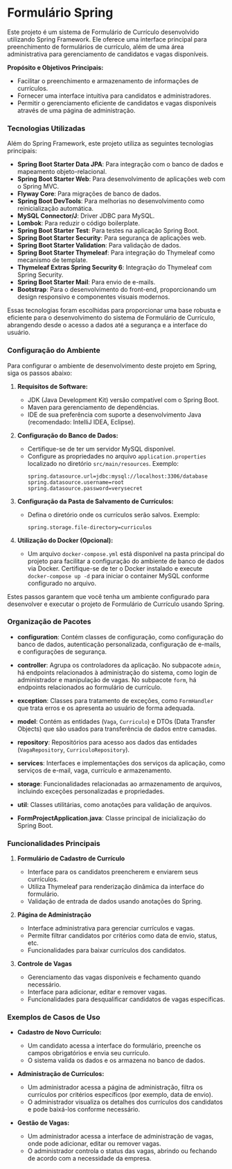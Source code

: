 # Formulário Spring


Este projeto é um sistema de Formulário de Currículo desenvolvido utilizando Spring Framework. Ele oferece uma interface principal para preenchimento de formulários de currículo, além de uma área administrativa para gerenciamento de candidatos e vagas disponíveis.

**Propósito e Objetivos Principais:**
- Facilitar o preenchimento e armazenamento de informações de currículos.
- Fornecer uma interface intuitiva para candidatos e administradores.
- Permitir o gerenciamento eficiente de candidatos e vagas disponíveis através de uma página de administração.

### Tecnologias Utilizadas

Além do Spring Framework, este projeto utiliza as seguintes tecnologias principais:

- **Spring Boot Starter Data JPA**: Para integração com o banco de dados e mapeamento objeto-relacional.
- **Spring Boot Starter Web**: Para desenvolvimento de aplicações web com o Spring MVC.
- **Flyway Core**: Para migrações de banco de dados.
- **Spring Boot DevTools**: Para melhorias no desenvolvimento como reinicialização automática.
- **MySQL Connector/J**: Driver JDBC para MySQL.
- **Lombok**: Para reduzir o código boilerplate.
- **Spring Boot Starter Test**: Para testes na aplicação Spring Boot.
- **Spring Boot Starter Security**: Para segurança de aplicações web.
- **Spring Boot Starter Validation**: Para validação de dados.
- **Spring Boot Starter Thymeleaf**: Para integração do Thymeleaf como mecanismo de template.
- **Thymeleaf Extras Spring Security 6**: Integração do Thymeleaf com Spring Security.
- **Spring Boot Starter Mail**: Para envio de e-mails.
- **Bootstrap**: Para o desenvolvimento do front-end, proporcionando um design responsivo e componentes visuais modernos.

Essas tecnologias foram escolhidas para proporcionar uma base robusta e eficiente para o desenvolvimento do sistema de Formulário de Currículo, abrangendo desde o acesso a dados até a segurança e a interface do usuário.


### Configuração do Ambiente

Para configurar o ambiente de desenvolvimento deste projeto em Spring, siga os passos abaixo:

1. **Requisitos de Software:**
    - JDK (Java Development Kit) versão compatível com o Spring Boot.
    - Maven para gerenciamento de dependências.
    - IDE de sua preferência com suporte a desenvolvimento Java (recomendado: IntelliJ IDEA, Eclipse).

2. **Configuração do Banco de Dados:**
    - Certifique-se de ter um servidor MySQL disponível.
    - Configure as propriedades no arquivo `application.properties` localizado no diretório `src/main/resources`. Exemplo:
      ```properties
      spring.datasource.url=jdbc:mysql://localhost:3306/database
      spring.datasource.username=root
      spring.datasource.password=verysecret
      ```

3. **Configuração da Pasta de Salvamento de Currículos:**
    - Defina o diretório onde os currículos serão salvos. Exemplo:
      ```properties
      spring.storage.file-directory=curriculos
      ```

4. **Utilização do Docker (Opcional):**
    - Um arquivo `docker-compose.yml` está disponível na pasta principal do projeto para facilitar a configuração do ambiente de banco de dados via Docker. Certifique-se de ter o Docker instalado e execute `docker-compose up -d` para iniciar o container MySQL conforme configurado no arquivo.

Estes passos garantem que você tenha um ambiente configurado para desenvolver e executar o projeto de Formulário de Currículo usando Spring.


### Organização de Pacotes

- **configuration**: Contém classes de configuração, como configuração do banco de dados, autenticação personalizada, configuração de e-mails, e configurações de segurança.

- **controller**: Agrupa os controladores da aplicação. No subpacote `admin`, há endpoints relacionados à administração do sistema, como login de administrador e manipulação de vagas. No subpacote `form`, há endpoints relacionados ao formulário de currículo.

- **exception**: Classes para tratamento de exceções, como `FormHandler` que trata erros e os apresenta ao usuário de forma adequada.

- **model**: Contém as entidades (`Vaga`, `Curriculo`) e DTOs (Data Transfer Objects) que são usados para transferência de dados entre camadas.

- **repository**: Repositórios para acesso aos dados das entidades (`VagaRepository`, `CurriculoRepository`).

- **services**: Interfaces e implementações dos serviços da aplicação, como serviços de e-mail, vaga, currículo e armazenamento.

- **storage**: Funcionalidades relacionadas ao armazenamento de arquivos, incluindo exceções personalizadas e propriedades.

- **util**: Classes utilitárias, como anotações para validação de arquivos.

- **FormProjectApplication.java**: Classe principal de inicialização do Spring Boot.

### Funcionalidades Principais

1. **Formulário de Cadastro de Currículo**
    - Interface para os candidatos preencherem e enviarem seus currículos.
    - Utiliza Thymeleaf para renderização dinâmica da interface do formulário.
    - Validação de entrada de dados usando anotações do Spring.

2. **Página de Administração**
    - Interface administrativa para gerenciar currículos e vagas.
    - Permite filtrar candidatos por critérios como data de envio, status, etc.
    - Funcionalidades para baixar currículos dos candidatos.

3. **Controle de Vagas**
    - Gerenciamento das vagas disponíveis e fechamento quando necessário.
    - Interface para adicionar, editar e remover vagas.
    - Funcionalidades para desqualificar candidatos de vagas específicas.

### Exemplos de Casos de Uso

- **Cadastro de Novo Currículo:**
    - Um candidato acessa a interface do formulário, preenche os campos obrigatórios e envia seu currículo.
    - O sistema valida os dados e os armazena no banco de dados.

- **Administração de Currículos:**
    - Um administrador acessa a página de administração, filtra os currículos por critérios específicos (por exemplo, data de envio).
    - O administrador visualiza os detalhes dos currículos dos candidatos e pode baixá-los conforme necessário.

- **Gestão de Vagas:**
    - Um administrador acessa a interface de administração de vagas, onde pode adicionar, editar ou remover vagas.
    - O administrador controla o status das vagas, abrindo ou fechando de acordo com a necessidade da empresa.


































